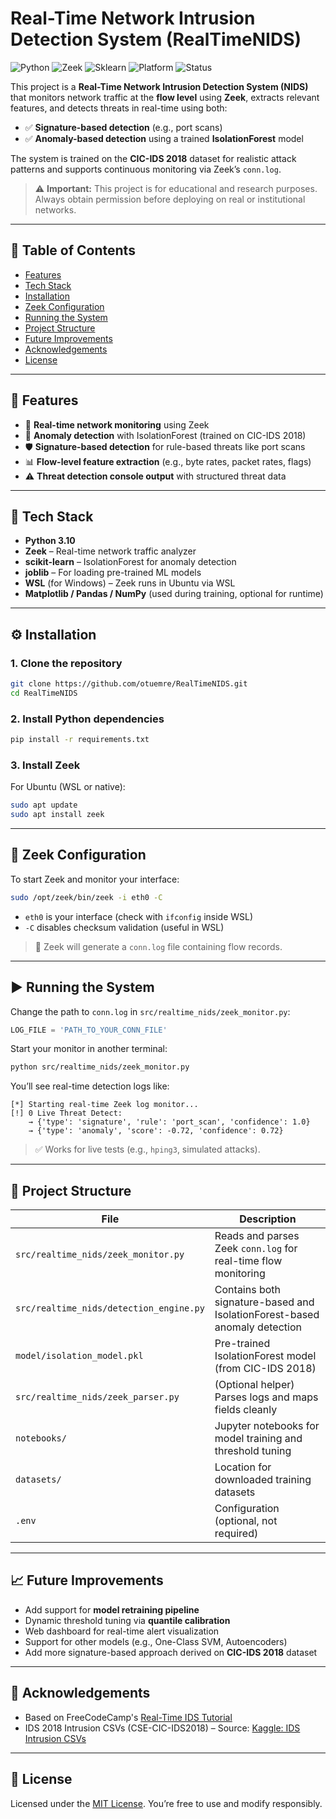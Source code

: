# Real-Time Network Intrusion Detection System (RealTimeNIDS)  
![Python](https://img.shields.io/badge/Python-3.10-blue) ![Zeek](https://img.shields.io/badge/Zeek-NetworkMonitoring-orange) ![Sklearn](https://img.shields.io/badge/ML-IsolationForest-green) ![Platform](https://img.shields.io/badge/Cross--Platform-Windows%2C%20Linux%2C%20macOS-blueviolet) ![Status](https://img.shields.io/badge/Project-Active-important)

This project is a **Real-Time Network Intrusion Detection System (NIDS)** that monitors network traffic at the **flow level** using **Zeek**, extracts relevant features, and detects threats in real-time using both:

- ✅ **Signature-based detection** (e.g., port scans)
- ✅ **Anomaly-based detection** using a trained **IsolationForest** model

The system is trained on the **CIC-IDS 2018** dataset for realistic attack patterns and supports continuous monitoring via Zeek’s `conn.log`.

> ⚠️ **Important:** This project is for educational and research purposes. Always obtain permission before deploying on real or institutional networks.

---

## 📑 Table of Contents

- [Features](#features)
- [Tech Stack](#tech-stack)
- [Installation](#installation)
- [Zeek Configuration](#zeek-configuration)
- [Running the System](#running-the-system)
- [Project Structure](#project-structure)
- [Future Improvements](#future-improvements)
- [Acknowledgements](#acknowledgements)
- [License](#license)

---

## 🚀 Features

- 📡 **Real-time network monitoring** using Zeek
- 🧠 **Anomaly detection** with IsolationForest (trained on CIC-IDS 2018)
- 🛡️ **Signature-based detection** for rule-based threats like port scans
- 📊 **Flow-level feature extraction** (e.g., byte rates, packet rates, flags)
- ⚠️ **Threat detection console output** with structured threat data

---

## 🧰 Tech Stack

- **Python 3.10**
- **Zeek** – Real-time network traffic analyzer
- **scikit-learn** – IsolationForest for anomaly detection
- **joblib** – For loading pre-trained ML models
- **WSL** (for Windows) – Zeek runs in Ubuntu via WSL
- **Matplotlib / Pandas / NumPy** (used during training, optional for runtime)

---

## ⚙️ Installation

### 1. Clone the repository
```bash
git clone https://github.com/otuemre/RealTimeNIDS.git
cd RealTimeNIDS
```

### 2. Install Python dependencies
```bash
pip install -r requirements.txt
```

### 3. Install Zeek

For Ubuntu (WSL or native):
```bash
sudo apt update
sudo apt install zeek
```

---

## 🔧 Zeek Configuration

To start Zeek and monitor your interface:
```bash
sudo /opt/zeek/bin/zeek -i eth0 -C
```

- `eth0` is your interface (check with `ifconfig` inside WSL)
- `-C` disables checksum validation (useful in WSL)

> 📁 Zeek will generate a `conn.log` file containing flow records.

---

## ▶️ Running the System

Change the path to `conn.log` in `src/realtime_nids/zeek_monitor.py`:
```python
LOG_FILE = 'PATH_TO_YOUR_CONN_FILE'
```

Start your monitor in another terminal:

```bash
python src/realtime_nids/zeek_monitor.py
```

You’ll see real-time detection logs like:
```
[*] Starting real-time Zeek log monitor...
[!] 0 Live Threat Detect:
    → {'type': 'signature', 'rule': 'port_scan', 'confidence': 1.0}
    → {'type': 'anomaly', 'score': -0.72, 'confidence': 0.72}
```

> ✅ Works for live tests (e.g., `hping3`, simulated attacks).

---

## 📁 Project Structure

| File                                    | Description                                                               |
|-----------------------------------------|---------------------------------------------------------------------------|
| `src/realtime_nids/zeek_monitor.py`     | Reads and parses Zeek `conn.log` for real-time flow monitoring            |
| `src/realtime_nids/detection_engine.py` | Contains both signature-based and IsolationForest-based anomaly detection |
| `model/isolation_model.pkl`             | Pre-trained IsolationForest model (from CIC-IDS 2018)                     |
| `src/realtime_nids/zeek_parser.py`      | (Optional helper) Parses logs and maps fields cleanly                     |
| `notebooks/`                            | Jupyter notebooks for model training and threshold tuning                 |
| `datasets/`                             | Location for downloaded training datasets                                 |
| `.env`                                  | Configuration (optional, not required)                                    |

---

## 📈 Future Improvements

- Add support for **model retraining pipeline**
- Dynamic threshold tuning via **quantile calibration**
- Web dashboard for real-time alert visualization
- Support for other models (e.g., One-Class SVM, Autoencoders)
- Add more signature-based approach derived on **CIC-IDS 2018** dataset

---

## 🙏 Acknowledgements

- Based on FreeCodeCamp's [Real-Time IDS Tutorial](https://www.freecodecamp.org/news/build-a-real-time-intrusion-detection-system-with-python/)
- IDS 2018 Intrusion CSVs (CSE-CIC-IDS2018) – Source: [Kaggle: IDS Intrusion CSVs](https://www.kaggle.com/datasets/solarmainframe/ids-intrusion-csv/)

---

## 📝 License

Licensed under the [MIT License](LICENSE.md). You’re free to use and modify responsibly.
